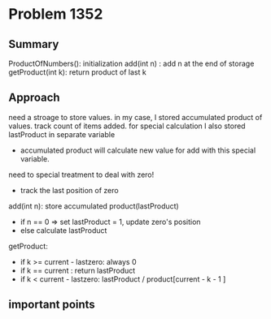 # Problem 1352
## Summary
ProductOfNumbers(): initialization
add(int n) : add n at the end of storage
getProduct(int k): return product of last k

## Approach
need a stroage to store values.
in my case, I stored accumulated product of values.
track count of items added.
for special calculation I also stored lastProduct in separate variable
- accumulated product will calculate new value for add with this special variable.

need to special treatment to deal with zero!
- track the last position of zero

add(int n): store accumulated product(lastProduct)
- if n == 0 => set lastProduct = 1, update zero's position
- else calculate lastProduct

getProduct:
- if k >= current - lastzero: always 0
- if k == current : return lastProduct 
- if k < current - lastzero: lastProduct / product[current - k - 1 ]

## important points

